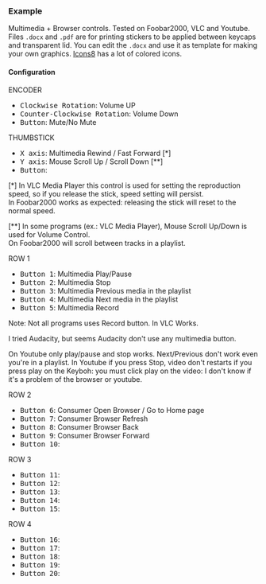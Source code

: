 ### Example

Multimedia + Browser controls. Tested on Foobar2000, VLC and Youtube.
Files `.docx` and `.pdf` are for printing stickers to be applied between keycaps and transparent lid.
You can edit the `.docx` and use it as template for making your own graphics.
[Icons8](https://github.com/icons8) has a lot of colored icons.

#### Configuration

ENCODER
- <kbd>Clockwise Rotation</kbd>: Volume UP
- <kbd>Counter-Clockwise Rotation</kbd>: Volume Down
- <kbd>Button</kbd>: Mute/No Mute

THUMBSTICK 
- <kbd>X axis</kbd>: Multimedia Rewind / Fast Forward [*]
- <kbd>Y axis</kbd>: Mouse Scroll Up / Scroll Down [**]
- <kbd>Button</kbd>:

[*] In VLC Media Player this control is used for setting the reproduction speed, so if you release the stick, speed setting will persist.  
In Foobar2000 works as expected: releasing the stick will reset to the normal speed.  
  
[**] In some programs (ex.: VLC Media Player), Mouse Scroll Up/Down is used for Volume Control.  
On Foobar2000 will scroll between tracks in a playlist.

ROW 1
- <kbd>Button 1</kbd>: Multimedia Play/Pause
- <kbd>Button 2</kbd>: Multimedia Stop
- <kbd>Button 3</kbd>: Multimedia Previous media in the playlist
- <kbd>Button 4</kbd>: Multimedia Next media in the playlist
- <kbd>Button 5</kbd>: Multimedia Record

Note:
Not all programs uses Record button. In VLC Works.  
  
I tried Audacity, but seems Audacity don't use any multimedia button.  
  
On Youtube only play/pause and stop works. Next/Previous don't work even you're in a playlist. In Youtube if you press Stop, video don't restarts if you press play on the Keyboh: you must click play on the video: I don't know if it's a problem of the browser or youtube.

ROW 2
- <kbd>Button 6</kbd>: Consumer Open Browser / Go to Home page
- <kbd>Button 7</kbd>: Consumer Browser Refresh
- <kbd>Button 8</kbd>: Consumer Browser Back
- <kbd>Button 9</kbd>: Consumer Browser Forward
- <kbd>Button 10</kbd>: 

ROW 3
- <kbd>Button 11</kbd>: 
- <kbd>Button 12</kbd>: 
- <kbd>Button 13</kbd>: 
- <kbd>Button 14</kbd>: 
- <kbd>Button 15</kbd>: 

ROW 4
- <kbd>Button 16</kbd>: 
- <kbd>Button 17</kbd>:
- <kbd>Button 18</kbd>: 
- <kbd>Button 19</kbd>: 
- <kbd>Button 20</kbd>: 